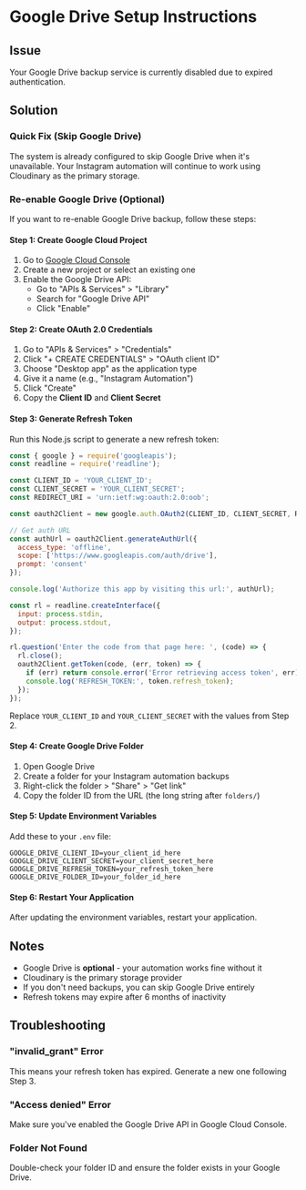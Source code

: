 # Google Drive Setup Instructions

## Issue
Your Google Drive backup service is currently disabled due to expired authentication.

## Solution

### Quick Fix (Skip Google Drive)
The system is already configured to skip Google Drive when it's unavailable. Your Instagram automation will continue to work using Cloudinary as the primary storage.

### Re-enable Google Drive (Optional)

If you want to re-enable Google Drive backup, follow these steps:

#### Step 1: Create Google Cloud Project
1. Go to [Google Cloud Console](https://console.cloud.google.com/)
2. Create a new project or select an existing one
3. Enable the Google Drive API:
   - Go to "APIs & Services" > "Library"
   - Search for "Google Drive API"
   - Click "Enable"

#### Step 2: Create OAuth 2.0 Credentials
1. Go to "APIs & Services" > "Credentials"
2. Click "+ CREATE CREDENTIALS" > "OAuth client ID"
3. Choose "Desktop app" as the application type
4. Give it a name (e.g., "Instagram Automation")
5. Click "Create"
6. Copy the **Client ID** and **Client Secret**

#### Step 3: Generate Refresh Token
Run this Node.js script to generate a new refresh token:

```javascript
const { google } = require('googleapis');
const readline = require('readline');

const CLIENT_ID = 'YOUR_CLIENT_ID';
const CLIENT_SECRET = 'YOUR_CLIENT_SECRET';
const REDIRECT_URI = 'urn:ietf:wg:oauth:2.0:oob';

const oauth2Client = new google.auth.OAuth2(CLIENT_ID, CLIENT_SECRET, REDIRECT_URI);

// Get auth URL
const authUrl = oauth2Client.generateAuthUrl({
  access_type: 'offline',
  scope: ['https://www.googleapis.com/auth/drive'],
  prompt: 'consent'
});

console.log('Authorize this app by visiting this url:', authUrl);

const rl = readline.createInterface({
  input: process.stdin,
  output: process.stdout,
});

rl.question('Enter the code from that page here: ', (code) => {
  rl.close();
  oauth2Client.getToken(code, (err, token) => {
    if (err) return console.error('Error retrieving access token', err);
    console.log('REFRESH_TOKEN:', token.refresh_token);
  });
});
```

Replace `YOUR_CLIENT_ID` and `YOUR_CLIENT_SECRET` with the values from Step 2.

#### Step 4: Create Google Drive Folder
1. Open Google Drive
2. Create a folder for your Instagram automation backups
3. Right-click the folder > "Share" > "Get link"
4. Copy the folder ID from the URL (the long string after `folders/`)

#### Step 5: Update Environment Variables
Add these to your `.env` file:

```env
GOOGLE_DRIVE_CLIENT_ID=your_client_id_here
GOOGLE_DRIVE_CLIENT_SECRET=your_client_secret_here
GOOGLE_DRIVE_REFRESH_TOKEN=your_refresh_token_here
GOOGLE_DRIVE_FOLDER_ID=your_folder_id_here
```

#### Step 6: Restart Your Application
After updating the environment variables, restart your application.

## Notes
- Google Drive is **optional** - your automation works fine without it
- Cloudinary is the primary storage provider
- If you don't need backups, you can skip Google Drive entirely
- Refresh tokens may expire after 6 months of inactivity

## Troubleshooting

### "invalid_grant" Error
This means your refresh token has expired. Generate a new one following Step 3.

### "Access denied" Error
Make sure you've enabled the Google Drive API in Google Cloud Console.

### Folder Not Found
Double-check your folder ID and ensure the folder exists in your Google Drive.
